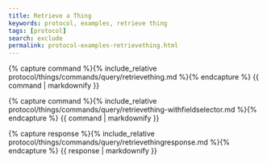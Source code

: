 ```yaml
---
title: Retrieve a Thing
keywords: protocol, examples, retrieve thing
tags: [protocol]
search: exclude
permalink: protocol-examples-retrievething.html
---
```


{% capture command %}{% include_relative protocol/things/commands/query/retrievething.md %}{% endcapture %}
{{ command | markdownify }}

{% capture command %}{% include_relative protocol/things/commands/query/retrievething-withfieldselector.md %}{% endcapture %}
{{ command | markdownify }}

{% capture response %}{% include_relative protocol/things/commands/query/retrievethingresponse.md %}{% endcapture %}
{{ response | markdownify }}
